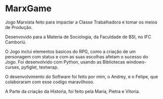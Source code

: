 # MarxGame

Jogo Marxista feito para impactar a Classe Trabalhadora e tomar os meios de Produção.

Desenvovido para a Materia de Sociologia, da Faculdade de BSI, no IFC Camboriú.

O Jogo inclui elementos basicos do RPG, como a criação de um personagem com status e com as suas escolhas afetam o sucesso do Jogo.
Foi desenvolvido com Python, usando as Bibliotecas windows-curses, pyfiglet, textwrap.

O desenvolvimento do Software foi feito por mim, o Andrey, e o Felipe, que colaboraram com esse codigo maravilhoso.

A Parte da criação da Historia, foi feito pela Maria, Pietra e Vitoria.

